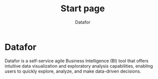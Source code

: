 ﻿---
title: Start page
createTime: 2025/02/10 17:14:56
permalink: /release/new/
author: Datafor
tags:
  - API
  - Datafor
description: 
---




# Datafor

Datafor is a self-service agile Business Intelligence (BI) tool that offers intuitive data visualization and exploratory analysis capabilities, enabling users to quickly explore, analyze, and make data-driven decisions.

